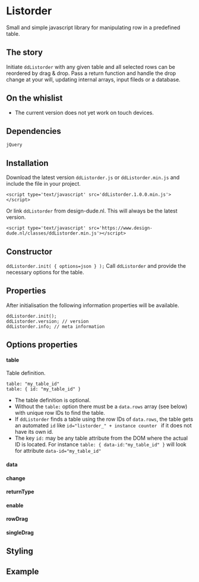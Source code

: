 # Listorder
Small and simple javascript library for manipulating row in a predefined table.

## The story
Initiate ```ddListorder``` with any given table and all selected rows can be reordered by drag & drop. Pass a return function and handle the drop change at your will, updating internal arrays, input fileds or a database.

## On the  whislist
- The current version does not yet work on touch devices.

## Dependencies
```jQuery```

## Installation
Download the latest version ```ddListorder.js``` or ```ddListorder.min.js``` and include the file in your project.
```
<script type='text/javascript' src='ddListorder.1.0.0.min.js'></script>
```
Or link ```ddListorder``` from design-dude.nl. This will always be the latest version.
```
<script type='text/javascript' src='https://www.design-dude.nl/classes/ddListorder.min.js'></script>
```

## Constructor
```ddListorder.init( { options=json } );```
Call ```ddListorder``` and provide the necessary options for the table.

## Properties
After initialisation the following information properties will be available.
```
ddListorder.init();
ddListorder.version; // version
ddListorder.info; // meta information
```

## Options properties
#### table
Table definition.
```
table: "my_table_id"
table: { id: "my_table_id" }
```
- The table definition is optional.
- Without the ```table:``` option there must be a ```data.rows``` array (see below) with unique row IDs to find the table.
- If ```ddListorder``` finds a table using the row IDs of ```data.rows```, the table gets an automated ```id``` like ```id="listorder_" + instance counter ``` if it does not have its own id.
- The key ```id:``` may be any table attribute from the DOM where the actual ID is located. For instance ```table: { data-id:"my_table_id" }``` will look for attribute ```data-id="my_table_id"```

#### data
#### change
#### returnType
#### enable
#### rowDrag
#### singleDrag

## Styling

## Example
